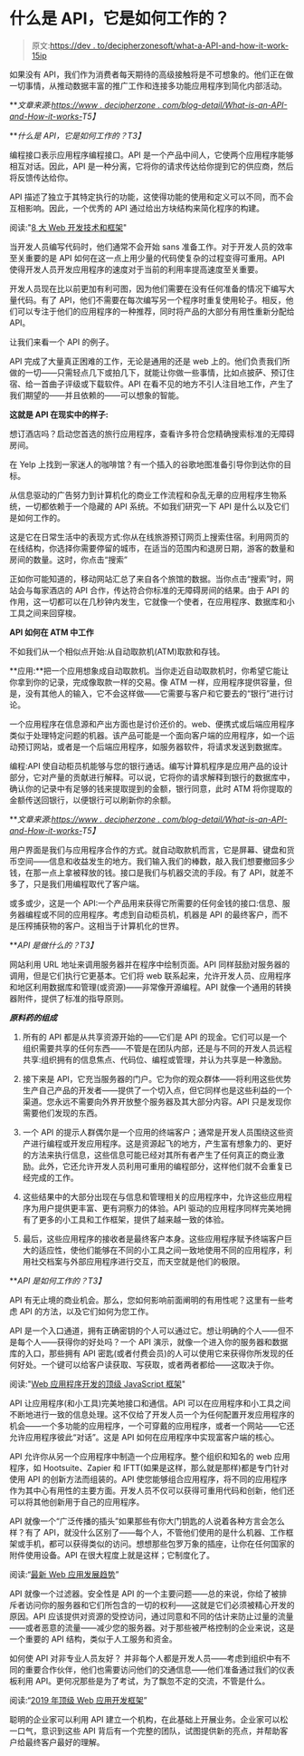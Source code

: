 # 什么是 API，它是如何工作的？

> 原文:[https://dev . to/decipherzonesoft/what-a-API-and-how-it-work-15ip](https://dev.to/decipherzonesoft/what-is-an-api-and-how-does-it-work-15ip)

如果没有 API，我们作为消费者每天期待的高级接触将是不可想象的。他们正在做一切事情，从推动数据丰富的推广工作和连接多功能应用程序到简化内部活动。

***文章来源:[https://www . decipherzone . com/blog-detail/What-is-an-API-and-How-it-works-](https://www.decipherzone.com/blog-detail/What-is-an-API-and-How-it-works-)*T5】**

***什么是 API，它是如何工作的？*T3】**

编程接口表示应用程序编程接口。API 是一个产品中间人，它使两个应用程序能够相互对话。因此，API 是一种分离，它将你的请求传达给你提到它的供应商，然后将反馈传达给你。

API 描述了独立于其特定执行的功能，这使得功能的使用和定义可以不同，而不会互相影响。因此，一个优秀的 API 通过给出方块结构来简化程序的构建。

阅读:"[8 大 Web 开发技术和框架](https://dev.to/decipherzonesoft/top-8-web-development-technologies-and-frameworks-3g4i)"

当开发人员编写代码时，他们通常不会开始 sans 准备工作。对于开发人员的效率至关重要的是 API 如何在这一点上用少量的代码使复杂的过程变得可重用。API 使得开发人员开发应用程序的速度对于当前的利用率提高速度至关重要。

开发人员现在比以前更加有利可图，因为他们需要在没有任何准备的情况下编写大量代码。有了 API，他们不需要在每次编写另一个程序时重复使用轮子。相反，他们可以专注于他们的应用程序的一种推荐，同时将产品的大部分有用性重新分配给 API。

让我们来看一个 API 的例子。

API 完成了大量真正困难的工作，无论是通用的还是 web 上的。他们负责我们所做的一切——只需轻点几下或拍几下，就能让你做一些事情，比如点披萨、预订住宿、给一首曲子评级或下载软件。API 在看不见的地方不引人注目地工作，产生了我们期望的——并且依赖的——可以想象的智能。

**这就是 API 在现实中的样子:**

想订酒店吗？启动您首选的旅行应用程序，查看许多符合您精确搜索标准的无障碍房间。

在 Yelp 上找到一家迷人的咖啡馆？有一个插入的谷歌地图准备引导你到达你的目标。

从信息驱动的广告努力到计算机化的商业工作流程和杂乱无章的应用程序生物系统，一切都依赖于一个隐藏的 API 系统。不如我们研究一下 API 是什么以及它们是如何工作的。

这是它在日常生活中的表现方式:你从在线旅游预订网页上搜索住宿。利用网页的在线结构，你选择你需要停留的城市，在适当的范围内和退房日期，游客的数量和房间的数量。这时，你点击“搜索”

正如你可能知道的，移动网站汇总了来自各个旅馆的数据。当你点击“搜索”时，网站会与每家酒店的 API 合作，传达符合你标准的无障碍房间的结果。由于 API 的作用，这一切都可以在几秒钟内发生，它就像一个使者，在应用程序、数据库和小工具之间来回穿梭。

**API 如何在 ATM 中工作**

不如我们从一个相似点开始:从自动取款机(ATM)取款和存钱。

**应用:**把一个应用想象成自动取款机。当你走近自动取款机时，你希望它能让你拿到你的记录，完成像取款一样的交易。像 ATM 一样，应用程序提供容量，但是，没有其他人的输入，它不会这样做——它需要与客户和它要去的“银行”进行讨论。

一个应用程序在信息源和产出方面也是讨价还价的。web、便携式或后端应用程序类似于处理特定问题的机器。该产品可能是一个面向客户端的应用程序，如一个运动预订网站，或者是一个后端应用程序，如服务器软件，将请求发送到数据库。

编程:API 使自动柜员机能够与您的银行通话。编写计算机程序是应用产品的设计部分，它对产量的贡献进行解释。可以说，它将你的请求解释到银行的数据库中，确认你的记录中有足够的钱来提取提到的金额，银行同意，此时 ATM 将你提取的金额传送回银行，以便银行可以刷新你的余额。

***文章来源:[https://www . decipherzone . com/blog-detail/What-is-an-API-and-How-it-works-](https://www.decipherzone.com/blog-detail/What-is-an-API-and-How-it-works-)*T5】**

用户界面是我们与应用程序合作的方式。就自动取款机而言，它是屏幕、键盘和货币空间——信息和收益发生的地方。我们输入我们的棒数，敲入我们想要撤回多少钱，在那一点上拿被释放的钱。接口是我们与机器交流的手段。有了 API，就差不多了，只是我们用编程取代了客户端。

或多或少，这是一个 API:一个产品用来获得它所需要的任何金钱的接口:信息、服务器编程或不同的应用程序。考虑到自动柜员机，机器是 API 的最终客户，而不是压榨捕获物的客户。这相当于计算机化的世界。

***API 是做什么的？*T3】**

网站利用 URL 地址来调用服务器并在程序中绘制页面。API 同样鼓励对服务器的调用，但是它们执行它更基本。它们将 web 联系起来，允许开发人员、应用程序和地区利用数据库和管理(或资源)——非常像开源编程。API 就像一个通用的转换器附件，提供了标准的指导原则。

***原料药的组成***

1.  所有的 API 都是从共享资源开始的——它们是 API 的现金。它们可以是一个组织需要共享的任何东西——不管是在团队内部，还是与不同的开发人员远程共享:组织拥有的信息焦点、代码位、编程或管理，并认为共享是一种激励。

2.  接下来是 API，它充当服务器的门户。它为你的观众群体——将利用这些优势生产自己产品的开发者——提供了一个切入点，但它同样也是这些利益的一个渠道。您永远不需要向外界开放整个服务器及其大部分内容。API 只是发现你需要他们发现的东西。

3.  一个 API 的提示人群偶尔是一个应用的终端客户；通常是开发人员围绕这些资产进行编程或开发应用程序。这是资源起飞的地方，产生富有想象力的、更好的方法来执行信息，这些信息可能已经对其所有者产生了任何真正的商业激励。此外，它还允许开发人员利用可重用的编程部分，这样他们就不会重复已经完成的工作。

4.  这些结果中的大部分出现在与信息和管理相关的应用程序中，允许这些应用程序为用户提供更丰富、更有洞察力的体验。API 驱动的应用程序同样完美地拥有了更多的小工具和工作框架，提供了越来越一致的体验。

5.  最后，这些应用程序的接收者是最终客户本身。这些应用程序赋予终端客户巨大的适应性，使他们能够在不同的小工具之间一致地使用不同的应用程序，利用社交档案与外部应用程序进行交互，而天空就是他们的极限。

***API 是如何工作的？*T3】**

API 有无止境的商业机会。那么，您如何影响前面阐明的有用性呢？这里有一些考虑 API 的方法，以及它们如何为您工作。

API 是一个入口通道，拥有正确密钥的个人可以通过它。想让明确的个人——但不是每个人——获得你的好处吗？一个 API 演示，就像一个进入你的服务器和数据库的入口，那些拥有 API 密匙(或者付费会员)的人可以使用它来获得你所发现的任何好处。一个键可以给客户读获取、写获取，或者两者都给——这取决于你。

阅读:"[Web 应用程序开发的顶级 JavaScript 框架](https://www.decipherzone.com/blog-detail/Top-JavaScript-Frameworks-for-Web-Application-Development)"

API 让应用程序(和小工具)完美地接口和通信。API 可以在应用程序和小工具之间不断地进行一致的信息处理。这不仅给了开发人员一个为任何配置开发应用程序的机会——一个多功能的应用程序，一个可穿戴的应用程序，或者一个网站——它还允许应用程序彼此“对话”。这是 API 如何在应用程序中实现富客户端的核心。

API 允许你从另一个应用程序中制造一个应用程序。整个组织和知名的 web 应用程序，如 Hootsuite、Zapier 和 IFTT(如果是这样，那么就是那样)都是专门针对使用 API 的创新方法而组装的。API 使您能够组合应用程序，将不同的应用程序作为其中心有用性的主要方面。开发人员不仅可以获得可重用代码和创新，他们还可以将其他创新用于自己的应用程序。

API 就像一个“广泛传播的插头”如果那些有你大门钥匙的人说着各种方言会怎么样？有了 API，就没什么区别了——每个人，不管他们使用的是什么机器、工作框架或手机，都可以获得类似的访问。想想那些包罗万象的插座，让你在任何国家的附件使用设备。API 在很大程度上就是这样；它制度化了。

阅读:“[最新 Web 应用发展趋势](https://www.decipherzone.com/blog-detail/Latest-Web-Application-Development-Trends)”

API 就像一个过滤器。安全性是 API 的一个主要问题——总的来说，你给了被排斥者访问你的服务器和它们所包含的一切的权利——这就是它们必须被精心开发的原因。API 应该提供对资源的受控访问，通过同意和不同的估计来防止过量的流量——或者恶意的流量——减少您的服务器。对于那些被严格控制的企业来说，这是一个重要的 API 结构，类似于人工服务和资金。

如何使 API 对非专业人员友好？
并非每个人都是开发人员——考虑到组织中有不同的重要合作伙伴，他们也需要访问他们的交通信息——他们准备通过我们的仪表板利用 API。更何况那些是为了考试，为了飘忽不定的交流，不管是什么。

阅读:“[2019 年顶级 Web 应用开发框架](https://www.decipherzone.com/blog-detail/Top-Web-Application-Development-Frameworks-in-2019)”

聪明的企业家可以利用 API 建立一个机构，在此基础上开展业务。企业家可以松一口气，意识到这些 API 背后有一个完整的团队，试图提供新的亮点，并帮助客户给最终客户最好的理解。
